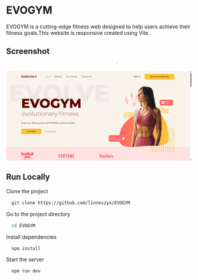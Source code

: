 
# EVOGYM 
EVOGYM is a cutting-edge fitness web designed to help users achieve their fitness goals.This website is responsive created using Vite.

## Screenshot

![Screen 1](https://github.com/linneszyx/EVOGYM/blob/master/screenshots/snap1.png)


## Run Locally

Clone the project

```bash
  git clone https://github.com/linneszyx/EVOGYM
```

Go to the project directory

```bash
  cd EVOGYM
```

Install dependencies

```bash
  npm install
```

Start the server

```bash
  npm run dev
```

